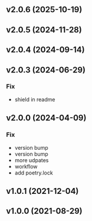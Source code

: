 ## v2.0.6 (2025-10-19)

## v2.0.5 (2024-11-28)

## v2.0.4 (2024-09-14)

## v2.0.3 (2024-06-29)

### Fix

- shield in readme

## v2.0.0 (2024-04-09)

### Fix

- version bump
- version bump
- more udpates
- workflow
- add poetry.lock

## v1.0.1 (2021-12-04)

## v1.0.0 (2021-08-29)
